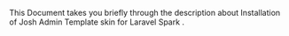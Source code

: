 This Document takes you briefly through the description about Installation of Josh Admin Template skin for Laravel Spark .

